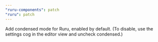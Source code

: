 ```yaml
---
"ruru-components": patch
"ruru": patch
---
```


Add condensed mode for Ruru, enabled by default. (To disable, use the settings
cog in the editor view and uncheck condensed.)
